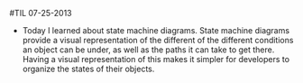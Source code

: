 #TIL 07-25-2013
* Today I learned about state machine diagrams. State machine diagrams provide a visual representation of the different of the different conditions an object can be under, as well as the paths it can take to get there. Having a visual representation of this makes it simpler for developers to organize the states of their objects.
